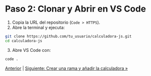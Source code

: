 # Paso 2: Clonar y Abrir en VS Code

1. Copia la URL del repositorio (`Code > HTTPS`).
2. Abre la terminal y ejecuta:

```bash
git clone https://github.com/tu_usuario/calculadora-js.git
cd calculadora-js
```

3. Abre VS Code con:

```bash
code .
```

[Anterior](01-crear-repo.md) | [Siguiente: Crear una rama y añadir la calculadora »](03-rama-calculadora.md)
